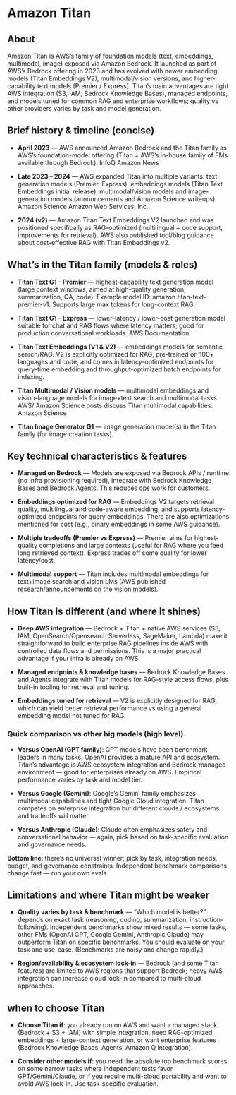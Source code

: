 # Amazon Titan

## About
Amazon Titan is AWS’s family of foundation models (text, embeddings, multimodal, image) exposed via Amazon Bedrock. It launched as part of AWS’s Bedrock offering in 2023 and has evolved with newer embedding models (Titan Embeddings V2), multimodal/vision versions, and higher-capability text models (Premier / Express). Titan’s main advantages are tight AWS integration (S3, IAM, Bedrock Knowledge Bases), managed endpoints, and models tuned for common RAG and enterprise workflows; quality vs other providers varies by task and model generation. 



## Brief history & timeline (concise)

* **April 2023** — AWS announced Amazon Bedrock and the Titan family as AWS’s foundation-model offering (Titan = AWS’s in-house family of FMs available through Bedrock). 
InfoQ
Amazon News

* **Late 2023 – 2024** — AWS expanded Titan into multiple variants: text generation models (Premier, Express), embeddings models (Titan Text Embeddings initial release), multimodal/vision models and image-generation models (announcements and Amazon Science writeups). 
Amazon Science
Amazon Web Services, Inc.

* **2024 (v2)** — Amazon Titan Text Embeddings V2 launched and was positioned specifically as RAG-optimized (multilingual + code support, improvements for retrieval). AWS also published tool/blog guidance about cost-effective RAG with Titan Embeddings v2.


## What’s in the Titan family (models & roles)

* **Titan Text G1 – Premier** — highest-capability text generation model (large context windows; aimed at high-quality generation, summarization, QA, code). Example model ID: amazon.titan-text-premier-v1. Supports large max tokens for long-context RAG. 

* **Titan Text G1 – Express** — lower-latency / lower-cost generation model suitable for chat and RAG flows where latency matters; good for production conversational workloads. 
AWS Documentation

* **Titan Text Embeddings (V1 & V2)** — embeddings models for semantic search/RAG. V2 is explicitly optimized for RAG, pre-trained on 100+ languages and code, and comes in latency-optimized endpoints for query-time embedding and throughput-optimized batch endpoints for indexing. 

* **Titan Multimodal / Vision models** — multimodal embeddings and vision-language models for image+text search and multimodal tasks. AWS/ Amazon Science posts discuss Titan multimodal capabilities. 
Amazon Science

* **Titan Image Generator G1** — image generation model(s) in the Titan family (for image creation tasks).

## Key technical characteristics & features

* **Managed on Bedrock** — Models are exposed via Bedrock APIs / runtime (no infra provisioning required), integrate with Bedrock Knowledge Bases and Bedrock Agents. This reduces ops work for customers. 


* **Embeddings optimized for RAG** — Embeddings V2 targets retrieval quality, multilingual and code-aware embedding, and supports latency-optimized endpoints for query embeddings. There are also optimizations mentioned for cost (e.g., binary embeddings in some AWS guidance). 

* **Multiple tradeoffs (Premier vs Express)** — Premier aims for highest-quality completions and large contexts (useful for RAG where you feed long retrieved context). Express trades off some quality for lower latency/cost. 

* **Multimodal support** — Titan includes multimodal embeddings for text+image search and vision LMs (AWS published research/announcements on the vision models).


## How Titan is different (and where it shines)

* **Deep AWS integration** — Bedrock + Titan + native AWS services (S3, IAM, OpenSearch/Opensearch Serverless, SageMaker, Lambda) make it straightforward to build enterprise RAG pipelines inside AWS with controlled data flows and permissions. This is a major practical advantage if your infra is already on AWS. 

* **Managed endpoints & knowledge bases** — Bedrock Knowledge Bases and Agents integrate with Titan models for RAG-style access flows, plus built-in tooling for retrieval and tuning. 

* **Embeddings tuned for retrieval** — V2 is explicitly designed for RAG, which can yield better retrieval performance vs using a general embedding model not tuned for RAG.

### Quick comparison vs other big models (high level)

* **Versus OpenAI (GPT family)**: GPT models have been benchmark leaders in many tasks; OpenAI provides a mature API and ecosystem. Titan’s advantage is AWS ecosystem integration and Bedrock-managed environment — good for enterprises already on AWS. Empirical performance varies by task and model tier. 


* **Versus Google (Gemini)**: Google’s Gemini family emphasizes multimodal capabilities and tight Google Cloud integration. Titan competes on enterprise integration but different clouds / ecosystems and tradeoffs will matter. 


* **Versus Anthropic (Claude)**: Claude often emphasizes safety and conversational behavior — again, pick based on task-specific evaluation and governance needs.

**Bottom line**: there’s no universal winner; pick by task, integration needs, budget, and governance constraints. Independent benchmark comparisons change fast — run your own evals.


## Limitations and where Titan might be weaker

* **Quality varies by task & benchmark** — “Which model is better?” depends on exact task (reasoning, coding, summarization, instruction-following). Independent benchmarks show mixed results — some tasks, other FMs (OpenAI GPT, Google Gemini, Anthropic Claude) may outperform Titan on specific benchmarks. You should evaluate on your task and use-case. (Benchmarks are noisy and change rapidly.) 

* **Region/availability & ecosystem lock-in** — Bedrock (and some Titan features) are limited to AWS regions that support Bedrock; heavy AWS integration can increase cloud lock-in compared to multi-cloud approaches. 

## when to choose Titan

* **Choose Titan if**: you already run on AWS and want a managed stack (Bedrock + S3 + IAM) with simple integration, need RAG-optimized embeddings + large-context generation, or want enterprise features (Bedrock Knowledge Bases, Agents, Amazon Q integration). 

* **Consider other models if**: you need the absolute top benchmark scores on some narrow tasks where independent tests favor GPT/Gemini/Claude, or if you require multi-cloud portability and want to avoid AWS lock-in. Use task-specific evaluation.

